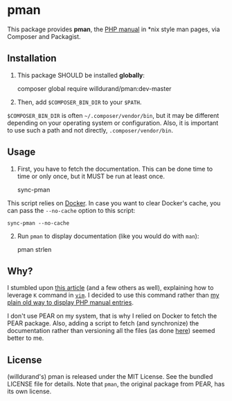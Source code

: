 pman
====

This package provides **pman**, the [PHP
manual](http://fr.php.net/download-docs.php) in \*nix style man pages, via
Composer and Packagist.


Installation
------------

1) This package SHOULD be installed **globally**:

    composer global require willdurand/pman:dev-master

2) Then, add `$COMPOSER_BIN_DIR` to your `$PATH`.

`$COMPOSER_BIN_DIR` is often `~/.composer/vendor/bin`, but it may be different
depending on your operating system or configuration.  Also, it is important to
use such a path and not directly, `.composer/vendor/bin`.


Usage
-----

1) First, you have to fetch the documentation. This can be done time to time or
only once, but it MUST be run at least once.

    sync-pman

This script relies on [Docker](https://www.docker.com/). In case you want to
clear Docker's cache, you can pass the `--no-cache` option to this script:

    sync-pman --no-cache

2) Run `pman` to display documentation (like you would do with `man`):

    pman strlen


Why?
----

I stumbled upon [this
article](http://dailyvim.blogspot.fr/2008/08/making-k-useful.html) (and a few
others as well), explaining how to leverage `K` command in
[`vim`](https://github.com/willdurand/vim-config). I decided to use this command
rather than [my plain old way to display PHP manual
entries](https://github.com/willdurand/vim-config/blob/40c39392afac3960aef6ac80320ddc172a0257c3/vim/ftplugin/php.vim#L1-L2).

I don't use PEAR on my system, that is why I relied on Docker to fetch the PEAR
package. Also, adding a script to fetch (and synchronize) the documentation
rather than versioning all the files (as done
[here](https://github.com/gonzaloserrano/pman-php-manual)) seemed better to me.


License
-------

(willdurand's) pman is released under the MIT License. See the bundled LICENSE
file for details. Note that `pman`, the original package from PEAR, has its own
license.
